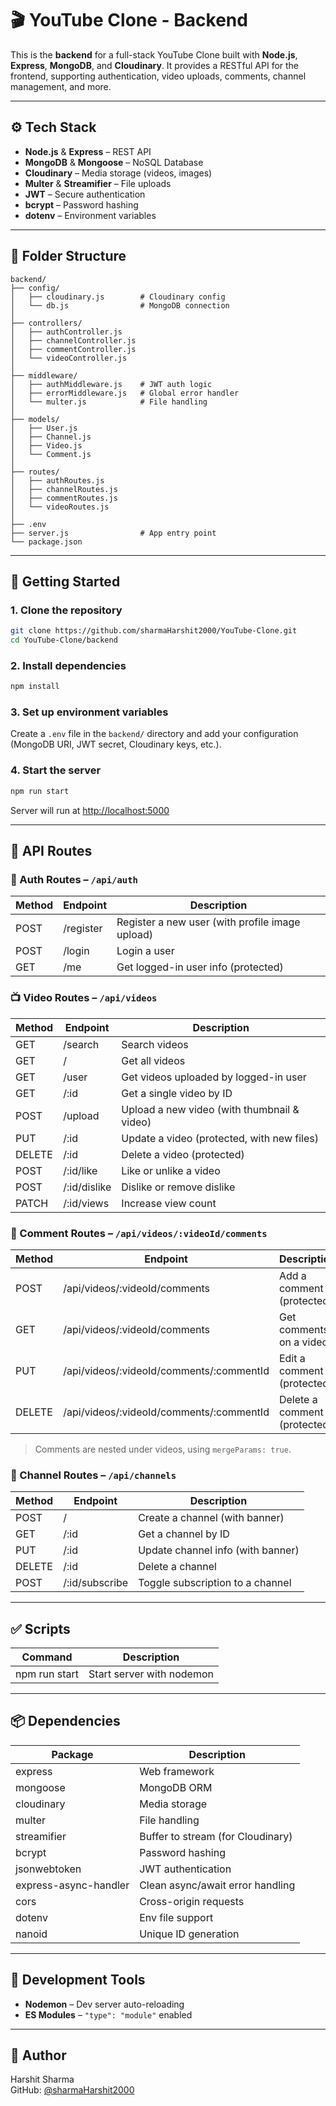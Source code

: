 # 🎬 YouTube Clone - Backend

This is the **backend** for a full-stack YouTube Clone built with **Node.js**, **Express**, **MongoDB**, and **Cloudinary**. It provides a RESTful API for the frontend, supporting authentication, video uploads, comments, channel management, and more.


---

## ⚙️ Tech Stack

- **Node.js** & **Express** – REST API
- **MongoDB** & **Mongoose** – NoSQL Database
- **Cloudinary** – Media storage (videos, images)
- **Multer** & **Streamifier** – File uploads
- **JWT** – Secure authentication
- **bcrypt** – Password hashing
- **dotenv** – Environment variables

---

## 📁 Folder Structure

```
backend/
├── config/
│   ├── cloudinary.js        # Cloudinary config
│   └── db.js                # MongoDB connection
│
├── controllers/
│   ├── authController.js
│   ├── channelController.js
│   ├── commentController.js
│   └── videoController.js
│
├── middleware/
│   ├── authMiddleware.js    # JWT auth logic
│   ├── errorMiddleware.js   # Global error handler
│   └── multer.js            # File handling
│
├── models/
│   ├── User.js
│   ├── Channel.js
│   ├── Video.js
│   └── Comment.js
│
├── routes/
│   ├── authRoutes.js
│   ├── channelRoutes.js
│   ├── commentRoutes.js
│   └── videoRoutes.js
│
├── .env
├── server.js                # App entry point
└── package.json
```

---

## 🚀 Getting Started

### 1. Clone the repository

```bash
git clone https://github.com/sharmaHarshit2000/YouTube-Clone.git
cd YouTube-Clone/backend
```

### 2. Install dependencies

```bash
npm install
```

### 3. Set up environment variables

Create a `.env` file in the `backend/` directory and add your configuration (MongoDB URI, JWT secret, Cloudinary keys, etc.).

### 4. Start the server

```bash
npm run start
```

Server will run at [http://localhost:5000](http://localhost:5000)

---

## 🔌 API Routes

### 🔐 Auth Routes – `/api/auth`

| Method | Endpoint    | Description                                      |
|--------|-------------|--------------------------------------------------|
| POST   | /register   | Register a new user (with profile image upload)  |
| POST   | /login      | Login a user                                     |
| GET    | /me         | Get logged-in user info (protected)              |

### 📺 Video Routes – `/api/videos`

| Method | Endpoint      | Description                                         |
|--------|---------------|-----------------------------------------------------|
| GET    | /search       | Search videos                                       |
| GET    | /             | Get all videos                                      |
| GET    | /user         | Get videos uploaded by logged-in user               |
| GET    | /:id          | Get a single video by ID                            |
| POST   | /upload       | Upload a new video (with thumbnail & video)         |
| PUT    | /:id          | Update a video (protected, with new files)          |
| DELETE | /:id          | Delete a video (protected)                          |
| POST   | /:id/like     | Like or unlike a video                              |
| POST   | /:id/dislike  | Dislike or remove dislike                           |
| PATCH  | /:id/views    | Increase view count                                 |

### 💬 Comment Routes – `/api/videos/:videoId/comments`

| Method | Endpoint                                   | Description                    |
|--------|--------------------------------------------|--------------------------------|
| POST   | /api/videos/:videoId/comments              | Add a comment (protected)      |
| GET    | /api/videos/:videoId/comments              | Get comments on a video        |
| PUT    | /api/videos/:videoId/comments/:commentId   | Edit a comment (protected)     |
| DELETE | /api/videos/:videoId/comments/:commentId   | Delete a comment (protected)   |

> Comments are nested under videos, using `mergeParams: true`.

### 📡 Channel Routes – `/api/channels`

| Method | Endpoint         | Description                              |
|--------|------------------|------------------------------------------|
| POST   | /                | Create a channel (with banner)           |
| GET    | /:id             | Get a channel by ID                      |
| PUT    | /:id             | Update channel info (with banner)        |
| DELETE | /:id             | Delete a channel                         |
| POST   | /:id/subscribe   | Toggle subscription to a channel         |

---

## ✅ Scripts

| Command         | Description                |
|-----------------|---------------------------|
| npm run start   | Start server with nodemon |

---

## 📦 Dependencies

| Package                | Description                        |
|------------------------|------------------------------------|
| express                | Web framework                      |
| mongoose               | MongoDB ORM                        |
| cloudinary             | Media storage                      |
| multer                 | File handling                      |
| streamifier            | Buffer to stream (for Cloudinary)  |
| bcrypt                 | Password hashing                   |
| jsonwebtoken           | JWT authentication                 |
| express-async-handler  | Clean async/await error handling   |
| cors                   | Cross-origin requests              |
| dotenv                 | Env file support                   |
| nanoid                 | Unique ID generation               |

---

## 🧪 Development Tools

- **Nodemon** – Dev server auto-reloading
- **ES Modules** – `"type": "module"` enabled

---

## 👤 Author

Harshit Sharma  
GitHub: [@sharmaHarshit2000](https://github.com/sharmaHarshit2000)

